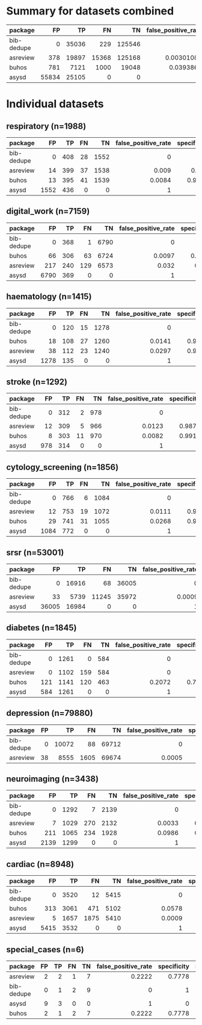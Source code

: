 # Summary for datasets combined

| package    |    FP |    TP |    FN |     TN |   false_positive_rate |   specificity |   sensitivity |   precision |       f1 |
|:-----------|------:|------:|------:|-------:|----------------------:|--------------:|--------------:|------------:|---------:|
| bib-dedupe |     0 | 35036 |   229 | 125546 |            0          |      1        |      0.993506 |    1        | 0.996743 |
| asreview   |   378 | 19897 | 15368 | 125168 |            0.00301085 |      0.996989 |      0.564214 |    0.981356 | 0.716493 |
| buhos      |   781 |  7121 |  1000 |  19048 |            0.0393868  |      0.960613 |      0.876862 |    0.901164 | 0.888847 |
| asysd      | 55834 | 25105 |     0 |      0 |            1          |      0        |      1        |    0.310172 | 0.473483 |

# Individual datasets

## respiratory (n=1988)

| package    |   FP |   TP |   FN |   TN |   false_positive_rate |   specificity |   sensitivity |   precision |     f1 | runtime   |
|:-----------|-----:|-----:|-----:|-----:|----------------------:|--------------:|--------------:|------------:|-------:|:----------|
| bib-dedupe |    0 |  408 |   28 | 1552 |                0      |        1      |        0.9358 |      1      | 0.9668 | 0:00:09   |
| asreview   |   14 |  399 |   37 | 1538 |                0.009  |        0.991  |        0.9151 |      0.9661 | 0.9399 | 0:00:01   |
| buhos      |   13 |  395 |   41 | 1539 |                0.0084 |        0.9916 |        0.906  |      0.9681 | 0.936  | 0:05:03   |
| asysd      | 1552 |  436 |    0 |    0 |                1      |        0      |        1      |      0.2193 | 0.3597 | 0:00:02   |

## digital_work (n=7159)

| package    |   FP |   TP |   FN |   TN |   false_positive_rate |   specificity |   sensitivity |   precision |     f1 | runtime   |
|:-----------|-----:|-----:|-----:|-----:|----------------------:|--------------:|--------------:|------------:|-------:|:----------|
| bib-dedupe |    0 |  368 |    1 | 6790 |                0      |        1      |        0.9973 |      1      | 0.9986 | 0:00:35   |
| buhos      |   66 |  306 |   63 | 6724 |                0.0097 |        0.9903 |        0.8293 |      0.8226 | 0.8259 | 0:29:44   |
| asreview   |  217 |  240 |  129 | 6573 |                0.032  |        0.968  |        0.6504 |      0.5252 | 0.5811 | 0:00:02   |
| asysd      | 6790 |  369 |    0 |    0 |                1      |        0      |        1      |      0.0515 | 0.098  | 0:00:03   |

## haematology (n=1415)

| package    |   FP |   TP |   FN |   TN |   false_positive_rate |   specificity |   sensitivity |   precision |     f1 | runtime   |
|:-----------|-----:|-----:|-----:|-----:|----------------------:|--------------:|--------------:|------------:|-------:|:----------|
| bib-dedupe |    0 |  120 |   15 | 1278 |                0      |        1      |        0.8889 |      1      | 0.9412 | 0:00:06   |
| buhos      |   18 |  108 |   27 | 1260 |                0.0141 |        0.9859 |        0.8    |      0.8571 | 0.8276 | 0:03:32   |
| asreview   |   38 |  112 |   23 | 1240 |                0.0297 |        0.9703 |        0.8296 |      0.7467 | 0.786  | 0:00:01   |
| asysd      | 1278 |  135 |    0 |    0 |                1      |        0      |        1      |      0.0955 | 0.1744 | 0:00:02   |

## stroke (n=1292)

| package    |   FP |   TP |   FN |   TN |   false_positive_rate |   specificity |   sensitivity |   precision |     f1 | runtime   |
|:-----------|-----:|-----:|-----:|-----:|----------------------:|--------------:|--------------:|------------:|-------:|:----------|
| bib-dedupe |    0 |  312 |    2 |  978 |                0      |        1      |        0.9936 |      1      | 0.9968 | 0:00:05   |
| asreview   |   12 |  309 |    5 |  966 |                0.0123 |        0.9877 |        0.9841 |      0.9626 | 0.9732 | 0:00:01   |
| buhos      |    8 |  303 |   11 |  970 |                0.0082 |        0.9918 |        0.965  |      0.9743 | 0.9696 | 0:05:18   |
| asysd      |  978 |  314 |    0 |    0 |                1      |        0      |        1      |      0.243  | 0.391  | 0:00:02   |

## cytology_screening (n=1856)

| package    |   FP |   TP |   FN |   TN |   false_positive_rate |   specificity |   sensitivity |   precision |     f1 | runtime   |
|:-----------|-----:|-----:|-----:|-----:|----------------------:|--------------:|--------------:|------------:|-------:|:----------|
| bib-dedupe |    0 |  766 |    6 | 1084 |                0      |        1      |        0.9922 |      1      | 0.9961 | 0:00:07   |
| asreview   |   12 |  753 |   19 | 1072 |                0.0111 |        0.9889 |        0.9754 |      0.9843 | 0.9798 | 0:00:01   |
| buhos      |   29 |  741 |   31 | 1055 |                0.0268 |        0.9732 |        0.9598 |      0.9623 | 0.9611 | 0:06:52   |
| asysd      | 1084 |  772 |    0 |    0 |                1      |        0      |        1      |      0.4159 | 0.5875 | 0:00:02   |

## srsr (n=53001)

| package    |    FP |    TP |    FN |    TN |   false_positive_rate |   specificity |   sensitivity |   precision |     f1 | runtime   |
|:-----------|------:|------:|------:|------:|----------------------:|--------------:|--------------:|------------:|-------:|:----------|
| bib-dedupe |     0 | 16916 |    68 | 36005 |                0      |        1      |        0.996  |      1      | 0.998  | 0:07:51   |
| asreview   |    33 |  5739 | 11245 | 35972 |                0.0009 |        0.9991 |        0.3379 |      0.9943 | 0.5044 | 0:00:06   |
| asysd      | 36005 | 16984 |     0 |     0 |                1      |        0      |        1      |      0.3205 | 0.4854 | 0:00:07   |

## diabetes (n=1845)

| package    |   FP |   TP |   FN |   TN |   false_positive_rate |   specificity |   sensitivity |   precision |     f1 | runtime   |
|:-----------|-----:|-----:|-----:|-----:|----------------------:|--------------:|--------------:|------------:|-------:|:----------|
| bib-dedupe |    0 | 1261 |    0 |  584 |                0      |        1      |        1      |      1      | 1      | 0:00:08   |
| asreview   |    0 | 1102 |  159 |  584 |                0      |        1      |        0.8739 |      1      | 0.9327 | 0:00:01   |
| buhos      |  121 | 1141 |  120 |  463 |                0.2072 |        0.7928 |        0.9048 |      0.9041 | 0.9045 | 0:08:19   |
| asysd      |  584 | 1261 |    0 |    0 |                1      |        0      |        1      |      0.6835 | 0.812  | 0:00:02   |

## depression (n=79880)

| package    |   FP |    TP |   FN |    TN |   false_positive_rate |   specificity |   sensitivity |   precision |     f1 | runtime   |
|:-----------|-----:|------:|-----:|------:|----------------------:|--------------:|--------------:|------------:|-------:|:----------|
| bib-dedupe |    0 | 10072 |   88 | 69712 |                0      |        1      |        0.9913 |      1      | 0.9957 | 0:09:45   |
| asreview   |   38 |  8555 | 1605 | 69674 |                0.0005 |        0.9995 |        0.842  |      0.9956 | 0.9124 | 0:00:13   |

## neuroimaging (n=3438)

| package    |   FP |   TP |   FN |   TN |   false_positive_rate |   specificity |   sensitivity |   precision |     f1 | runtime   |
|:-----------|-----:|-----:|-----:|-----:|----------------------:|--------------:|--------------:|------------:|-------:|:----------|
| bib-dedupe |    0 | 1292 |    7 | 2139 |                0      |        1      |        0.9946 |      1      | 0.9973 | 0:00:16   |
| asreview   |    7 | 1029 |  270 | 2132 |                0.0033 |        0.9967 |        0.7921 |      0.9932 | 0.8814 | 0:00:02   |
| buhos      |  211 | 1065 |  234 | 1928 |                0.0986 |        0.9014 |        0.8199 |      0.8346 | 0.8272 | 0:15:43   |
| asysd      | 2139 | 1299 |    0 |    0 |                1      |        0      |        1      |      0.3778 | 0.5484 | 0:00:03   |

## cardiac (n=8948)

| package    |   FP |   TP |   FN |   TN |   false_positive_rate |   specificity |   sensitivity |   precision |     f1 | runtime   |
|:-----------|-----:|-----:|-----:|-----:|----------------------:|--------------:|--------------:|------------:|-------:|:----------|
| bib-dedupe |    0 | 3520 |   12 | 5415 |                0      |        1      |        0.9966 |      1      | 0.9983 | 0:00:52   |
| buhos      |  313 | 3061 |  471 | 5102 |                0.0578 |        0.9422 |        0.8666 |      0.9072 | 0.8865 | 1:15:53   |
| asreview   |    5 | 1657 | 1875 | 5410 |                0.0009 |        0.9991 |        0.4691 |      0.997  | 0.638  | 0:00:02   |
| asysd      | 5415 | 3532 |    0 |    0 |                1      |        0      |        1      |      0.3948 | 0.5661 | 0:00:03   |

## special_cases (n=6)

| package    |   FP |   TP |   FN |   TN |   false_positive_rate |   specificity |   sensitivity |   precision |     f1 | runtime   |
|:-----------|-----:|-----:|-----:|-----:|----------------------:|--------------:|--------------:|------------:|-------:|:----------|
| asreview   |    2 |    2 |    1 |    7 |                0.2222 |        0.7778 |        0.6667 |      0.5    | 0.5714 | 0:00:01   |
| bib-dedupe |    0 |    1 |    2 |    9 |                0      |        1      |        0.3333 |      1      | 0.5    | 0:00:00   |
| asysd      |    9 |    3 |    0 |    0 |                1      |        0      |        1      |      0.25   | 0.4    | 0:00:02   |
| buhos      |    2 |    1 |    2 |    7 |                0.2222 |        0.7778 |        0.3333 |      0.3333 | 0.3333 | 0:00:00   |

